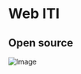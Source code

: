 # Web ITI
## Open source

![Image](https://icatcare.org/app/uploads/2018/07/Thinking-of-getting-a-cat.png)
